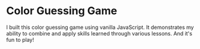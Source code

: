 # Color Guessing Game

I built this color guessing game using vanilla JavaScript. It demonstrates my ability to combine and apply skills learned through various lessons. And it's fun to play!